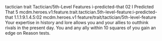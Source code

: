 <ability>
  <metadata>
    <class>tactician</class>
    <feature_type>trait</feature_type>
    <file_dpath>Tactician/5th-Level Features</file_dpath>
    <item_id>i-predicted-that</item_id>
    <item_index>02</item_index>
    <item_name>I Predicted That</item_name>
    <level>5</level>
    <scc>mcdm.heroes.v1:feature.trait.tactician.5th-level-feature:i-predicted-that</scc>
    <scdc>1.1.1:9.1.4.5:02</scdc>
    <source>mcdm.heroes.v1</source>
    <type>feature/trait/tactician/5th-level-feature</type>
  </metadata>
  <effects>
    <effect type="mundane">Your expertise in history and lore allows you and your allies to outthink rivals in the present day. You and any ally within 10 squares of you gain an edge on Reason tests.</effect>
  </effects>
</ability>
